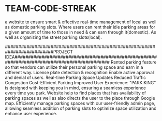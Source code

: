 # TEAM-CODE-STREAK
a website to ensure smart &amp; effective real-time management of local as well as domestic parking slots. Where users can rent their idle parking areas for a given amount of time to those in need &amp; can earn through it(domestic). As well as organizing the street parking slots(local).



##########################################################################PROJECT IDEA############################################################################################
Rented parking feature so that vendors can utilize their personal parking space and earn in a different way.
License plate detection & recognition
Enable active approval and denial of users.
Real-time Parking Space Updates
﻿Reduced Traffic Congestion
﻿Cost-Efficient Parking
Improved User Experience: "PARK KING" is designed with keeping you in mind, ensuring a seamless experience every time you park.
Website help to find places that has availability of parking spaces as well as also directs the user to the place through Google map.
Efficiently manage parking spaces with our user-friendly admin page, allowing seamless addition of parking slots to optimize space utilization and enhance user experience.
